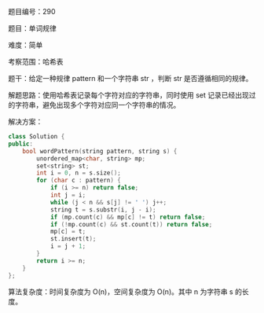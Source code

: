 题目编号：290

题目：单词规律

难度：简单

考察范围：哈希表

题干：给定一种规律 pattern 和一个字符串 str ，判断 str 是否遵循相同的规律。

解题思路：使用哈希表记录每个字符对应的字符串，同时使用 set 记录已经出现过的字符串，避免出现多个字符对应同一个字符串的情况。

解决方案：

```cpp
class Solution {
public:
    bool wordPattern(string pattern, string s) {
        unordered_map<char, string> mp;
        set<string> st;
        int i = 0, n = s.size();
        for (char c : pattern) {
            if (i >= n) return false;
            int j = i;
            while (j < n && s[j] != ' ') j++;
            string t = s.substr(i, j - i);
            if (mp.count(c) && mp[c] != t) return false;
            if (!mp.count(c) && st.count(t)) return false;
            mp[c] = t;
            st.insert(t);
            i = j + 1;
        }
        return i >= n;
    }
};
```

算法复杂度：时间复杂度为 O(n)，空间复杂度为 O(n)。其中 n 为字符串 s 的长度。